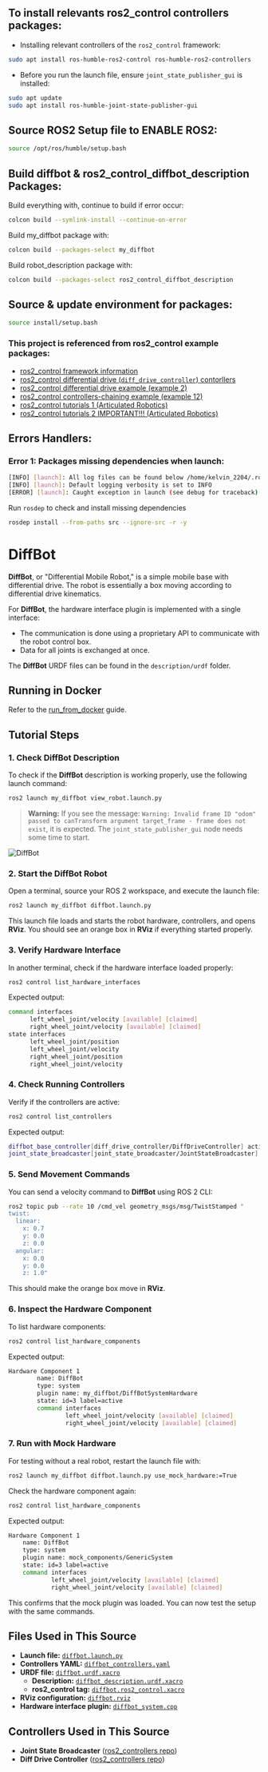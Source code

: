 ## To install relevants ros2_control controllers packages:
* Installing relevant controllers of the ``ros2_control`` framework:
```sh
sudo apt install ros-humble-ros2-control ros-humble-ros2-controllers
```
* Before you run the launch file, ensure ``joint_state_publisher_gui`` is installed:
```sh
sudo apt update
sudo apt install ros-humble-joint-state-publisher-gui

```

## Source ROS2 Setup file to ENABLE ROS2:
```sh
source /opt/ros/humble/setup.bash
```

## Build **diffbot** & **ros2_control_diffbot_description** Packages:
Build everything with, continue to build if error occur:
```sh
colcon build --symlink-install --continue-on-error
```
Build my_diffbot package with:
```sh 
colcon build --packages-select my_diffbot
``` 
Build robot_description package with:
```sh 
colcon build --packages-select ros2_control_diffbot_description
``` 

## Source & update environment for packages:
``` sh
source install/setup.bash
```

### This project is referenced from ros2_control example packages: 
* [ros2_control framework information](https://control.ros.org/humble/doc/ros2_control/doc/index.html)
* [ros2_control differential drive (``diff_drive_controller``) contorllers](https://control.ros.org/humble/doc/ros2_control/doc/index.html)
* [ros2_control differential drive example (example 2)](https://control.ros.org/humble/doc/ros2_control_demos/example_2/doc/userdoc.html)
* [ros2_control controllers-chaining example (example 12)](https://control.ros.org/humble/doc/ros2_control_demos/example_12/doc/userdoc.html)
* [ros2_control tutorials 1 (Articulated Robotics)](https://control.ros.org/humble/doc/ros2_control_demos/example_12/doc/userdoc.html)
* [ros2_control tutorials 2 IMPORTANT!!! (Articulated Robotics)](https://www.youtube.com/watch?v=4QKsDf1c4hc&t=673s)


## Errors Handlers:
### Error 1: Packages missing dependencies when launch:
```sh
[INFO] [launch]: All log files can be found below /home/kelvin_2204/.ros/log/2025-03-15-00-56-16-031066-BO-53805
[INFO] [launch]: Default logging verbosity is set to INFO
[ERROR] [launch]: Caught exception in launch (see debug for traceback): executable '[<launch.substitutions.text_substitution.TextSubstitution object at 0x7f6bb649b4f0>]' not found on the PATH
```

Run ``rosdep`` to check and install missing dependencies
```sh
rosdep install --from-paths src --ignore-src -r -y
```


# DiffBot

**DiffBot**, or "Differential Mobile Robot," is a simple mobile base with differential drive.
The robot is essentially a box moving according to differential drive kinematics.

For **DiffBot**, the hardware interface plugin is implemented with a single interface:
- The communication is done using a proprietary API to communicate with the robot control box.
- Data for all joints is exchanged at once.

The **DiffBot** URDF files can be found in the `description/urdf` folder.

## Running in Docker
Refer to the [run_from_docker](../../doc/run_from_docker.rst) guide.

## Tutorial Steps

### 1. Check DiffBot Description
To check if the **DiffBot** description is working properly, use the following launch command:

```sh
ros2 launch my_diffbot view_robot.launch.py
```

> **Warning:** If you see the message: `Warning: Invalid frame ID "odom" passed to canTransform argument target_frame - frame does not exist`, it is expected. The `joint_state_publisher_gui` node needs some time to start.

![DiffBot](diffbot.png)

### 2. Start the DiffBot Robot
Open a terminal, source your ROS 2 workspace, and execute the launch file:

```sh
ros2 launch my_diffbot diffbot.launch.py
```

This launch file loads and starts the robot hardware, controllers, and opens **RViz**. You should see an orange box in **RViz** if everything started properly.

### 3. Verify Hardware Interface
In another terminal, check if the hardware interface loaded properly:

```sh
ros2 control list_hardware_interfaces
```

Expected output:

```sh
command interfaces
      left_wheel_joint/velocity [available] [claimed]
      right_wheel_joint/velocity [available] [claimed]
state interfaces
      left_wheel_joint/position
      left_wheel_joint/velocity
      right_wheel_joint/position
      right_wheel_joint/velocity
```

### 4. Check Running Controllers
Verify if the controllers are active:

```sh
ros2 control list_controllers
```

Expected output:

```sh
diffbot_base_controller[diff_drive_controller/DiffDriveController] active
joint_state_broadcaster[joint_state_broadcaster/JointStateBroadcaster] active
```

### 5. Send Movement Commands
You can send a velocity command to **DiffBot** using ROS 2 CLI:

```sh
ros2 topic pub --rate 10 /cmd_vel geometry_msgs/msg/TwistStamped "
twist:
  linear:
    x: 0.7
    y: 0.0
    z: 0.0
  angular:
    x: 0.0
    y: 0.0
    z: 1.0"
```

This should make the orange box move in **RViz**.

### 6. Inspect the Hardware Component
To list hardware components:

```sh
ros2 control list_hardware_components
```

Expected output:

```sh
Hardware Component 1
        name: DiffBot
        type: system
        plugin name: my_diffbot/DiffBotSystemHardware
        state: id=3 label=active
        command interfaces
                left_wheel_joint/velocity [available] [claimed]
                right_wheel_joint/velocity [available] [claimed]
```

### 7. Run with Mock Hardware
For testing without a real robot, restart the launch file with:

```sh
ros2 launch my_diffbot diffbot.launch.py use_mock_hardware:=True
```

Check the hardware component again:

```sh
ros2 control list_hardware_components
```

Expected output:

```sh
Hardware Component 1
    name: DiffBot
    type: system
    plugin name: mock_components/GenericSystem
    state: id=3 label=active
    command interfaces
            left_wheel_joint/velocity [available] [claimed]
            right_wheel_joint/velocity [available] [claimed]
```

This confirms that the mock plugin was loaded. You can now test the setup with the same commands.

## Files Used in This Source

- **Launch file:** [`diffbot.launch.py`](https://github.com/ros-controls/ros2_control_demos/tree/{REPOS_FILE_BRANCH}/example_2/bringup/launch/diffbot.launch.py)
- **Controllers YAML:** [`diffbot_controllers.yaml`](https://github.com/ros-controls/ros2_control_demos/tree/{REPOS_FILE_BRANCH}/example_2/bringup/config/diffbot_controllers.yaml)
- **URDF file:** [`diffbot.urdf.xacro`](https://github.com/ros-controls/ros2_control_demos/tree/{REPOS_FILE_BRANCH}/example_2/description/urdf/diffbot.urdf.xacro)
  - **Description:** [`diffbot_description.urdf.xacro`](https://github.com/ros-controls/ros2_control_demos/tree/{REPOS_FILE_BRANCH}/ros2_control_demo_description/diffbot/urdf/diffbot_description.urdf.xacro)
  - **ros2_control tag:** [`diffbot.ros2_control.xacro`](https://github.com/ros-controls/ros2_control_demos/tree/{REPOS_FILE_BRANCH}/example_2/description/ros2_control/diffbot.ros2_control.xacro)
- **RViz configuration:** [`diffbot.rviz`](https://github.com/ros-controls/ros2_control_demos/tree/{REPOS_FILE_BRANCH}/ros2_control_demo_description/diffbot/rviz/diffbot.rviz)
- **Hardware interface plugin:** [`diffbot_system.cpp`](https://github.com/ros-controls/ros2_control_demos/tree/{REPOS_FILE_BRANCH}/example_2/hardware/diffbot_system.cpp)

## Controllers Used in This Source

- **Joint State Broadcaster** ([ros2_controllers repo](https://github.com/ros-controls/ros2_controllers/tree/{REPOS_FILE_BRANCH}/joint_state_broadcaster))
- **Diff Drive Controller** ([ros2_controllers repo](https://github.com/ros-controls/ros2_controllers/tree/{REPOS_FILE_BRANCH}/diff_drive_controller))